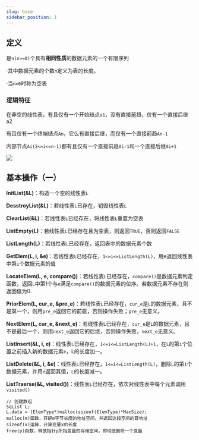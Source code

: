 ```yaml
---
slug: base
sidebar_position: 1
---
```




## 定义

是`n(n>=0)`个具有**相同性质**的数据元素的一个有限序列

·其中数据元素的个数`n`定义为表的长度。

·当`n=0`时称为空表

### 逻辑特征

在非空的线性表，有且仅有一个开始结点`a1`，没有直接前趋，仅有一个直接后继a2

有且仅有一个终端结点`An`，它么有直接后继，而仅有一个直接前趋`An-1`

内部节点`Ai(2<=i<=n-1)`都有且仅有一个直接前趋`Ai-1`和一个直接后继`Ai+1`

![](https://happlay-docs.oss-cn-beijing.aliyuncs.com/docs/Snipaste_2023-10-08_16-57-01.png)

## 基本操作（一）

**InitList(&L)**：构造一个空的线性表`L`

**DesstroyList(&L)**：若线性表`L`已存在，销毁线性表`L`

**ClearList(&L)**：若线性表`L`已经存在，将线性表`L`重置为空表

**ListEmpty(L)**：若线性表`L`已经存在且为空表，则返回`TRUE`，否则返回`FALSE`

**ListLength(L)**：若线性表`L`已经存在，返回表中的数据元素个数

**GetElem(L, i, &e)**：若线性表`L`已经存在，`1<=i<=ListLength(L)`，用e返回线性表中第`i`个数据元素的值

**LocateElem(L, e, compare())**：若线性表`L`已经存在，`compare()`是数据元素判定函数，返回`L`中第1个与`e`满足`compare()`的数据元素的位序。若数据元素不存在则返回值为0.

**PriorElem(L, cur_e, &pre_e)**：若线性表`L`已经存在，`cur_e`是`L`的数据元素，且不是第一个，则用`pre_e`返回它的前驱，否则操作失败；`pre_e`无意义。

**NextElem(L, cur_e, &next_e)**：若线性表`L`已经存在，`cur_e`是`L`的数据元素，且不是最后一个，则用`next_e`返回它的后继，否则操作失败，`next_e`无意义。

**ListInsert(&L, i, e)**：线性表`L`已经存在，`1<=i<=ListLength(L)+1`，在`L`的第`i`个位置之前插入新的数据元素`e`，L的长度加一。

**ListDelete(&L, i, &e)**：线性表`L`已经存在，`1<=i<=ListLength(L)`，删除`L`的第`i`个数据元素，并用`e`返回其值，`L`的长度减一。

**ListTraerse(&L, visited())**：线性表`L`已经存在，依次对线性表中每个元素调用`visited()`

```
// 创建数组
SqList L;
L.data = (ElemType*)malloc(sizeof(ElemType)*MaxSize);
malloc(m)函数，开辟m字节长度的地址空间，并返回这段空间的首地址
sizeof(x)运算，计算变量x的长度
free(p)函数，释放指针p所指变量的存储空间，即彻底删除一个变量
```


